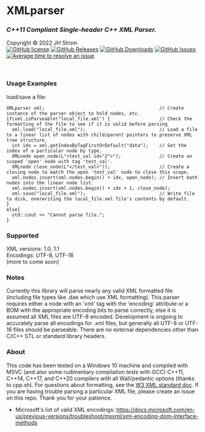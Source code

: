 # XMLparser
### _C++11 Compliant Single-header C++ XML Parser._  

Copyright &copy; 2022 JH Strom  
[![GitHub license](https://img.shields.io/badge/license-MIT-blue.svg)](https://raw.githubusercontent.com/jstrom2002/XMLparser/main/LICENSE)
[![GitHub Releases](https://img.shields.io/github/release/jstrom2002/XMLparser.svg)](https://github.com/jstrom2002/json/releases)
[![GitHub Downloads](https://img.shields.io/github/downloads/jstrom2002/XMLparser/total)](https://github.com/jstrom2002/json/releases)
[![GitHub Issues](https://img.shields.io/github/issues/jstrom2002/XMLparser.svg)](https://github.com/jstrom2002/XMLparser/issues)
[![Average time to resolve an issue](https://isitmaintained.com/badge/resolution/jstrom2002/XMLparser.svg)](https://isitmaintained.com/project/jstrom2002/XMLparser "Average time to resolve an issue")
  
<br>

### Usage Examples  
load/save a file:
````
XMLparser xml;                                          // Create instance of the parser object to hold nodes, etc.
if(xml.isParseable("local_file.xml") {                  // Check the formatting of the file to see if it is valid before parsing 
  xml.load("local_file.xml");                           // Load a file to a linear list of nodes with child/parent pointers to preserve XML tree structure.
  int idx = xml.getIndexByTagFirstOrDefault("data");    // Get the index of a particular node by type.
  XMLnode open_node(L"<test_val id="2">");              // Create an scoped 'open' node with tag 'test_val'.
  XMLnode close_node(L"</test_val>"));                  // Create a closing node to match the open 'test_val' node to close this scope.
  xml.nodes.insert(xml.nodes.begin() + idx, open_node); // Insert both nodes into the linear node list.
  xml.nodes.insert(xml.nodes.begin() + idx + 1, close_node);
  xml.save("local_file.xml");                           // Write file to disk, overwriting the local_file.xml file's contents by default.
}
else{
  std::cout << "Cannot parse file.";
}
````

### Supported  
XML versions: 1.0, 1.1  
Encodings: UTF-8, UTF-16  
(more to come soon)  

### Notes  
Currently this library will parse nearly any valid XML formatted file (including file types like .dae which use XML formatting). This parser requires either a node with an 'xml' tag with the 'encoding' attribute or a BOM with the appropriate encoding bits to parse correctly, else it is assumed all XML files are UTF-8 encoded. Development is ongoing to accurately parse all encodings for .xml files, but generally all UTF-8 or UTF-16 files should be parseable. There are no external dependencies other than C/C++ STL or standard library headers.  
  
  
### About  
This code has been tested on a Windows 10 machine and compiled with MSVC (and also some rudimentary compilation tests with GCC) C++11, C++14, C++17, and C++20 compilers with all Wall/pedantic options (thanks to cpp.sh). For questions about formatting, see the [W3 XML standard doc](https://www.w3.org/TR/xml/).  If you are having trouble parsing a particular XML file, please create an issue on this repo. Thank you for your patience.  

- Microsoft's list of valid XML encodings:  https://docs.microsoft.com/en-us/previous-versions/troubleshoot/msxml/xml-encoding-dom-interface-methods

